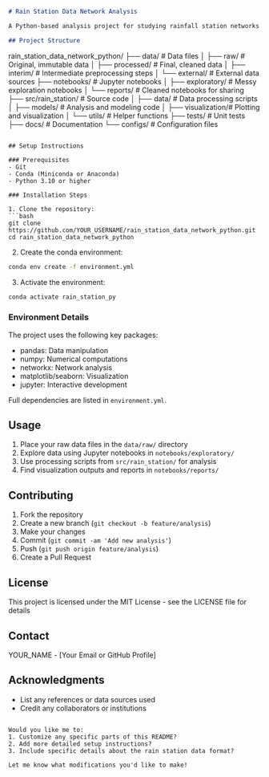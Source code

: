 ```markdown
# Rain Station Data Network Analysis

A Python-based analysis project for studying rainfall station networks. This project focuses on analyzing relationships and patterns between different rain stations using network analysis techniques.

## Project Structure

```
rain_station_data_network_python/
├── data/              # Data files
│   ├── raw/          # Original, immutable data
│   ├── processed/    # Final, cleaned data
│   ├── interim/      # Intermediate preprocessing steps
│   └── external/     # External data sources
├── notebooks/        # Jupyter notebooks
│   ├── exploratory/  # Messy exploration notebooks
│   └── reports/      # Cleaned notebooks for sharing
├── src/rain_station/ # Source code
│   ├── data/         # Data processing scripts
│   ├── models/       # Analysis and modeling code
│   ├── visualization/# Plotting and visualization
│   └── utils/        # Helper functions
├── tests/           # Unit tests
├── docs/            # Documentation
└── configs/         # Configuration files
```

## Setup Instructions

### Prerequisites
- Git
- Conda (Miniconda or Anaconda)
- Python 3.10 or higher

### Installation Steps

1. Clone the repository:
```bash
git clone https://github.com/YOUR_USERNAME/rain_station_data_network_python.git
cd rain_station_data_network_python
```

2. Create the conda environment:
```bash
conda env create -f environment.yml
```

3. Activate the environment:
```bash
conda activate rain_station_py
```

### Environment Details
The project uses the following key packages:
- pandas: Data manipulation
- numpy: Numerical computations
- networkx: Network analysis
- matplotlib/seaborn: Visualization
- jupyter: Interactive development

Full dependencies are listed in `environment.yml`.

## Usage

1. Place your raw data files in the `data/raw/` directory
2. Explore data using Jupyter notebooks in `notebooks/exploratory/`
3. Use processing scripts from `src/rain_station/` for analysis
4. Find visualization outputs and reports in `notebooks/reports/`

## Contributing
1. Fork the repository
2. Create a new branch (`git checkout -b feature/analysis`)
3. Make your changes
4. Commit (`git commit -am 'Add new analysis'`)
5. Push (`git push origin feature/analysis`)
6. Create a Pull Request

## License
This project is licensed under the MIT License - see the LICENSE file for details

## Contact
YOUR_NAME - [Your Email or GitHub Profile]

## Acknowledgments
- List any references or data sources used
- Credit any collaborators or institutions
```

Would you like me to:
1. Customize any specific parts of this README?
2. Add more detailed setup instructions?
3. Include specific details about the rain station data format?

Let me know what modifications you'd like to make!